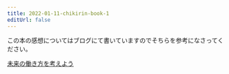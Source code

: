 ```yaml
---
title: 2022-01-11-chikirin-book-1
editUrl: false
---
```


この本の感想についてはブログにて書いていますのでそちらを参考になさってください。

[未来の働き方を考えよう](https://blog.nuovotaka.com/blog/readed-book)
